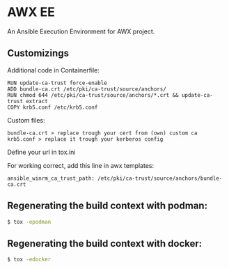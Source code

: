 # AWX EE

An Ansible Execution Environment for AWX project.

## Customizings

Additional code in Containerfile:
```
RUN update-ca-trust force-enable
ADD bundle-ca.crt /etc/pki/ca-trust/source/anchors/
RUN chmod 644 /etc/pki/ca-trust/source/anchors/*.crt && update-ca-trust extract
COPY krb5.conf /etc/krb5.conf
```

Custom files:
```
bundle-ca.crt > replace trough your cert from (own) custom ca
krb5.conf > replace it trough your kerberos config
```

Define your url in tox.ini

For working correct, add this line in awx templates:
```
ansible_winrm_ca_trust_path: /etc/pki/ca-trust/source/anchors/bundle-ca.crt
```

## Regenerating the build context with podman:

```bash
$ tox -epodman
```

## Regenerating the build context with docker:

```bash
$ tox -edocker
```
